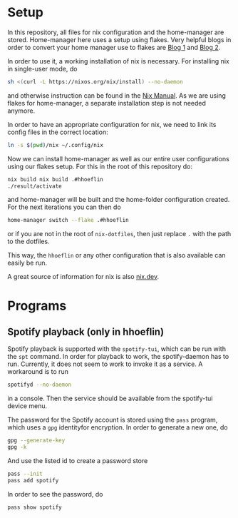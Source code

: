 # Setup

In this repository, all files for nix configuration and the home-manager are stored.
Home-manager here uses a setup using flakes. Very helpful blogs in order to
convert your home manager use to flakes are [Blog 1][blog_1] and [Blog 2][blog_2].

[blog_1]: https://dee.underscore.world/blog/home-manager-flakes/
[blog_2]: https://dzone.com/articles/nixos-home-manager-on-native-nix-flake-installatio

In order to use it, a working installation of nix is necessary. For installing nix in
single-user mode, do

```bash
sh <(curl -L https://nixos.org/nix/install) --no-daemon
```
and otherwise instruction can be found in the [Nix Manual][nix_manual_install]. As we
are using flakes for home-manager, a separate installation step is not
needed anymore.

[nix_manual_install]: https://nixos.org/manual/nix/unstable/installation/installing-binary.html

In order to have an appropriate configuration for nix, we need to link
its config files in the correct location:

```bash
ln -s $(pwd)/nix ~/.config/nix
```

Now we can install home-manager as well as our entire user configurations using our flakes setup.
For this in the root of this repository do:

```bash
nix build nix build .#hhoeflin
./result/activate
```

and home-manager will be built and the home-folder configuration created. For the
next iterations you can then do

```bash
home-manager switch --flake .#hhoeflin
```
or if you are not in the root of `nix-dotfiles`, then just replace `.` with the
path to the dotfiles.

This way, the `hhoeflin` or any other configuration that is also available
can easily be run.

A great source of information for nix is also [nix.dev][nix.dev].

[nix.dev]: https://nix.dev/

# Programs

## Spotify playback (only in hhoeflin)

Spotify playback is supported with the `spotify-tui`, which can be run with the `spt` command.
In order for playback to work, the spotify-daemon has to run. Currently, it does not seem
to work to invoke it as a service. A workaround is to run
```bash
spotifyd --no-daemon
```
in a console. Then the service should be available from the spotify-tui device menu.

The password for the Spotify account is stored using the `pass` program, which uses
a `gpg` identityfor encryption. In order to generate a new one, do
```bash
gpg --generate-key
gpg -k
```

And use the listed id to create a password store

```bash
pass --init
pass add spotify
```

In order to see the password, do
```
pass show spotify
```
